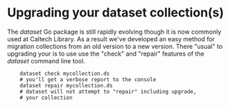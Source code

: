 
# Upgrading your dataset collection(s)

The _dataset_ Go package is still rapidly evolving though it is
now commonly used at Caltech Library. As a result we've developed
an easy method for migration collections from an old version to
a new version. There "usual" to upgrading your is to use 
use the "check" and "repair" features of the _dataset_ command 
line tool.

```
    dataset check mycollection.ds
    # you'll get a verbose report to the console
    dataset repair mycollection.ds
    # dataset will not attempt to "repair" including upgrade, 
    # your collection
```
